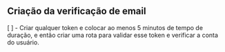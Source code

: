 ## Criação da verificação de email

[ ] - Criar qualquer token e colocar ao menos 5 minutos de tempo de duração, e então criar uma rota para validar esse token e verificar a conta do usuário.

